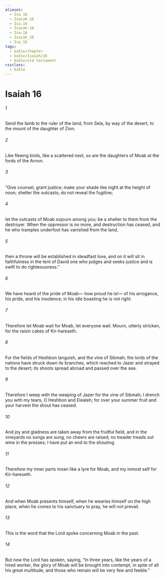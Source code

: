 ```yaml
---
aliases:
  - Isa 16
  - Isaiah.16
  - Isa.16
  - Isaiah-16
  - Isa-16
  - Isaiah_16
  - Isa_16
tags:
  - bible/chapter
  - bible/Isaiah/16
  - bible/old testament
cssclass:
  - bible
---
```


# Isaiah 16

###### 1
Send the lamb to the ruler of the land, from Sela, by way of the desert, to the mount of the daughter of Zion.
###### 2
Like fleeing birds, like a scattered nest, so are the daughters of Moab at the fords of the Arnon.
###### 3
“Give counsel; grant justice; make your shade like night at the height of noon; shelter the outcasts; do not reveal the fugitive;
###### 4
let the outcasts of Moab sojourn among you; be a shelter to them from the destroyer. When the oppressor is no more, and destruction has ceased, and he who tramples underfoot has vanished from the land,
###### 5
then a throne will be established in steadfast love, and on it will sit in faithfulness in the tent of David one who judges and seeks justice and is swift to do righteousness.”
###### 6
We have heard of the pride of Moab— how proud he is!— of his arrogance, his pride, and his insolence; in his idle boasting he is not right.
###### 7
Therefore let Moab wail for Moab, let everyone wail. Mourn, utterly stricken, for the raisin cakes of Kir-hareseth.
###### 8
For the fields of Heshbon languish, and the vine of Sibmah; the lords of the nations have struck down its branches, which reached to Jazer and strayed to the desert; its shoots spread abroad and passed over the sea.
###### 9
Therefore I weep with the weeping of Jazer for the vine of Sibmah; I drench you with my tears, O Heshbon and Elealeh; for over your summer fruit and your harvest the shout has ceased.
###### 10
And joy and gladness are taken away from the fruitful field, and in the vineyards no songs are sung, no cheers are raised; no treader treads out wine in the presses; I have put an end to the shouting.
###### 11
Therefore my inner parts moan like a lyre for Moab, and my inmost self for Kir-hareseth.
###### 12
And when Moab presents himself, when he wearies himself on the high place, when he comes to his sanctuary to pray, he will not prevail.
###### 13
This is the word that the Lord spoke concerning Moab in the past.
###### 14
But now the Lord has spoken, saying, “In three years, like the years of a hired worker, the glory of Moab will be brought into contempt, in spite of all his great multitude, and those who remain will be very few and feeble.”


